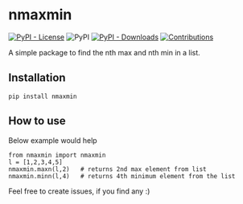 # nmaxmin

[![PyPI - License](https://img.shields.io/pypi/l/nmaxmin)](https://raw.githubusercontent.com/amrs-tech/nmaxmin/master/LICENSE)
![PyPI](https://img.shields.io/pypi/v/nmaxmin)
[![PyPI - Downloads](https://img.shields.io/pypi/dm/nmaxmin)](https://pypi.org/project/nmaxmin/)
[![Contributions](https://img.shields.io/badge/contributions-welcome-green.svg)](https://img.shields.io/badge/contributions-welcome-green.svg)

A simple package to find the nth max and nth min in a list.

## Installation

```
pip install nmaxmin
```

## How to use

Below example would help

```
from nmaxmin import nmaxmin
l = [1,2,3,4,5]
nmaxmin.maxn(l,2)	# returns 2nd max element from list
nmaxmin.minn(l,4)	# returns 4th minimum element from the list
```

Feel free to create issues, if you find any :)
